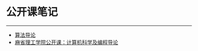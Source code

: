 # 公开课笔记
-----------
 * [算法导论](mit_ocw_introduction_to_algorithms.md)
 * [麻省理工学院公开课：计算机科学及编程导论](mit_ics/README.md)
